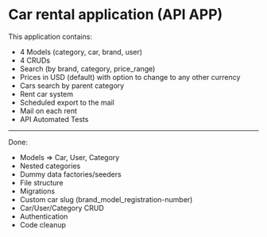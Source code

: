 <h1>Car rental application (API APP)</h1>

This application contains:
<ul>
    <li>4 Models (category, car, brand, user)</li>
    <li>4 CRUDs</li>
    <li>Search (by brand, category, price_range)</li>
    <li>Prices in USD (default) with option to change to any other currency</li>
    <li>Cars search by parent category</li>
    <li>Rent car system</li>
    <li>Scheduled export to the mail</li>
    <li>Mail on each rent</li>
    <li>API Automated Tests</li>
</ul>
<hr>
Done: 
<ul>
    <li>Models => Car, User, Category</li>
    <li>Nested categories</li>
    <li>Dummy data factories/seeders</li>
    <li>File structure</li>
    <li>Migrations</li>
    <li>Custom car slug (brand_model_registration-number)</li>
    <li>Car/User/Category CRUD</li>
    <li>Authentication</li>
    <li>Code cleanup</li>
</ul>
